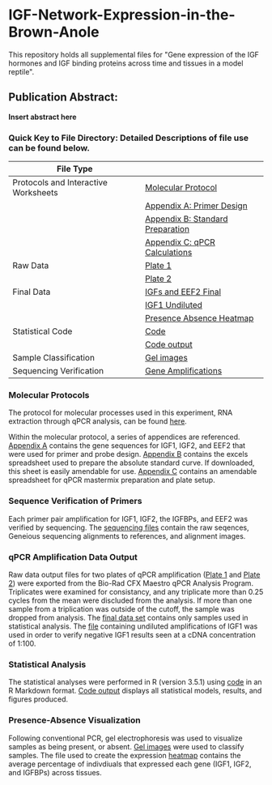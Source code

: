 # IGF-Network-Expression-in-the-Brown-Anole
This repository holds all supplemental files for "Gene expression of the IGF hormones and IGF binding proteins across time and tissues in a model reptile".

## Publication Abstract: 
**Insert abstract here**

### Quick Key to File Directory: Detailed Descriptions of file use can be found below.
File Type | &nbsp;
------------------------------------ | -----------------------------------------------------
Protocols and Interactive Worksheets | [Molecular Protocol](Brown.Anole.qPCR.Protocol.pdf) 
&nbsp;                               | [Appendix A: Primer Design](Appendix_A.Primer_Design.txt)
&nbsp;                               | [Appendix B: Standard Preparation](Appendix_B.Standard.Prep.Worksheet.xlsx)
&nbsp;                               | [Appendix C: qPCR Calculations](Appendix_C.qPCR.Calculations.xlsx)
Raw Data                             | [Plate 1](qPCR_Plate_10_24.zip)
&nbsp;                               | [Plate 2](qPCR_Plate_2.zip)
Final Data                           | [IGFs and EEF2 Final](combined.data.final.csv)
&nbsp;                               | [IGF1 Undiluted](undiluted.samples.csv)
&nbsp;                               | [Presence Absence Heatmap](heatmap.data2.csv)
Statistical Code                     | [Code](Publication_Code.Rmd)
&nbsp;                               | [Code output](Publication_Code.html)
Sample Classification                | [Gel images](Presence.Absence.Gel.Images.pptx)
Sequencing Verification              | [Gene Amplifications](Primer.Sequencing.Results.zip)


### Molecular Protocols 
The protocol for molecular processes used in this experiment, RNA extraction through qPCR analysis, can be found [here](Brown.Anole.qPCR.Protocol.pdf). 

Within the molecular protocol, a series of appendices are referenced. [Appendix A](Appendix_A.Primer_Design.txt) contains the gene sequences for IGF1, IGF2, and EEF2 that were used for primer and probe design. [Appendix B](Appendix_B.Standard.Prep.Worksheet.xlsx) contains the excels spreadsheet used to prepare the absolute standard curve. If downloaded, this sheet is easily amendable for use. [Appendix C](Appendix_C.qPCR.Calculations.xlsx) contains an amendable spreadsheet for qPCR mastermix preparation and plate setup. 

### Sequence Verification of Primers
Each primer pair amplification for IGF1, IGF2, the IGFBPs, and EEF2 was verified by sequencing. The [sequencing files](Primer.Sequencing.Results.zip) contain the raw seqences, Geneious sequencing alignments to references, and alignment images. 

### qPCR Amplification Data Output 
Raw data output files for two plates of qPCR amplification ([Plate 1](qPCR_Plate_10_24.zip) and [Plate 2](qPCR_Plate_2.zip)) were exported from the Bio-Rad CFX Maestro qPCR Analysis Program. Triplicates were examined for consistancy, and any triplicate more than 0.25 cycles from the mean were discluded from the analysis. If more than one sample from a triplication was outside of the cutoff, the sample was dropped from analysis. The [final data set](combined.data.final.csv) contains only samples used in statistical analysis.
The [file](undiluted.samples.csv) containing undiluted amplifications of IGF1 was used in order to verify negative IGF1 results seen at a cDNA concentration of 1:100. 

### Statistical Analysis 
The statistical analyses were performed in R (version 3.5.1) using [code](Publication_Code.Rmd) in an R Markdown format. [Code output](Publication_Code.html) displays all statistical models, results, and figures produced. 

### Presence-Absence Visualization
Following conventional PCR, gel electrophoresis was used to visualize samples as being present, or absent. [Gel images](Presence.Absence.Gel.Images.pptx) were used to classify samples. The file used to create the expression [heatmap](heatmap.data2.csv) contains the average percentage of indivdiuals that expressed each gene (IGF1, IGF2, and IGFBPs) across tissues. 
